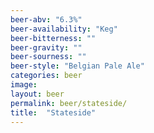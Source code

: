 ```yaml
---
beer-abv: "6.3%"
beer-availability: "Keg"
beer-bitterness: ""
beer-gravity: ""
beer-sourness: ""
beer-style: "Belgian Pale Ale"
categories: beer
image: 
layout: beer
permalink: beer/stateside/
title:  "Stateside"
---
```

